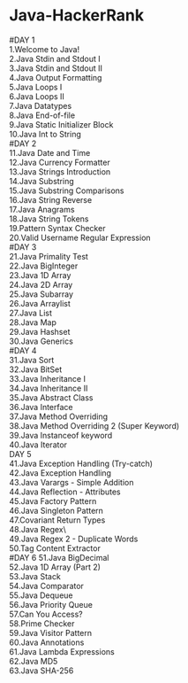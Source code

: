 # Java-HackerRank
#DAY 1\
1.Welcome to Java!\
2.Java Stdin and Stdout I\
3.Java Stdin and Stdout II\
4.Java Output Formatting\
5.Java Loops I\
6.Java Loops II\
7.Java Datatypes\
8.Java End-of-file\
9.Java Static Initializer Block\
10.Java Int to String\
#DAY 2\
11.Java Date and Time\
12.Java Currency Formatter\
13.Java Strings Introduction\
14.Java Substring\
15.Java Substring Comparisons\
16.Java String Reverse\
17.Java Anagrams\
18.Java String Tokens\
19.Pattern Syntax Checker\
20.Valid Username Regular Expression\
#DAY 3\
21.Java Primality Test\
22.Java BigInteger\
23.Java 1D Array\
24.Java 2D Array\
25.Java Subarray\
26.Java Arraylist\
27.Java List\
28.Java Map\
29.Java Hashset\
30.Java Generics\
#DAY 4\
31.Java Sort\
32.Java BitSet\
33.Java Inheritance I\
34.Java Inheritance II\
35.Java Abstract Class\
36.Java Interface\
37.Java Method Overriding\
38.Java Method Overriding 2 (Super Keyword)\
39.Java Instanceof keyword\
40.Java Iterator\
DAY 5\
41.Java Exception Handling (Try-catch)\
42.Java Exception Handling\
43.Java Varargs - Simple Addition\
44.Java Reflection - Attributes\
45.Java Factory Pattern\
46.Java Singleton Pattern\
47.Covariant Return Types\
48.Java Regex\                            
49.Java Regex 2 - Duplicate Words\
50.Tag Content Extractor\
#DAY 6
51.Java BigDecimal\
52.Java 1D Array (Part 2)\
53.Java Stack\
54.Java Comparator\
55.Java Dequeue\
56.Java Priority Queue\
57.Can You Access?\
58.Prime Checker\
59.Java Visitor Pattern\
60.Java Annotations\
61.Java Lambda Expressions\
62.Java MD5\
63.Java SHA-256



